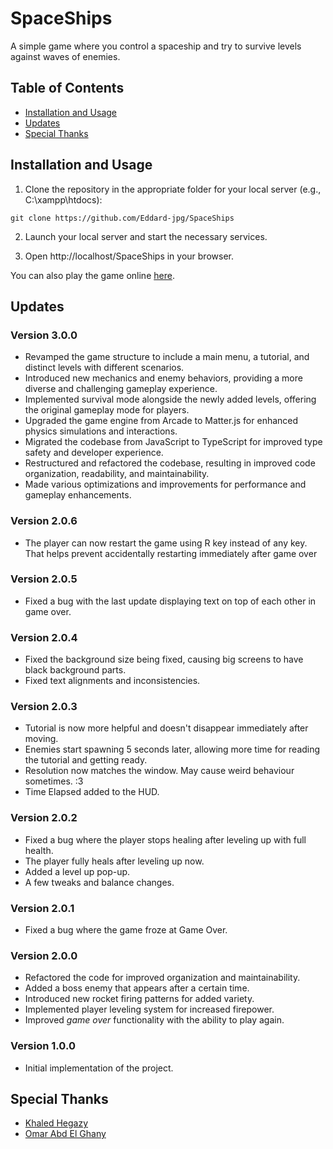 # SpaceShips

A simple game where you control a spaceship and try to survive levels against waves of enemies.

## Table of Contents

- [Installation and Usage](#installation-and-usage)
- [Updates](#updates)
- [Special Thanks](#special-thanks)

## Installation and Usage

1. Clone the repository in the appropriate folder for your local server (e.g., C:\xampp\htdocs):
```shell
git clone https://github.com/Eddard-jpg/SpaceShips
```
2. Launch your local server and start the necessary services.

3. Open http://localhost/SpaceShips in your browser.

You can also play the game online [here](https://eddard.itch.io/spaceships).

## Updates

### Version 3.0.0

- Revamped the game structure to include a main menu, a tutorial, and distinct levels with different scenarios.
- Introduced new mechanics and enemy behaviors, providing a more diverse and challenging gameplay experience.
- Implemented survival mode alongside the newly added levels, offering the original gameplay mode for players.
- Upgraded the game engine from Arcade to Matter.js for enhanced physics simulations and interactions.
- Migrated the codebase from JavaScript to TypeScript for improved type safety and developer experience.
- Restructured and refactored the codebase, resulting in improved code organization, readability, and maintainability.
- Made various optimizations and improvements for performance and gameplay enhancements.

### Version 2.0.6

- The player can now restart the game using R key instead of any key. That helps prevent accidentally restarting immediately after game over

### Version 2.0.5

- Fixed a bug with the last update displaying text on top of each other in game over.

### Version 2.0.4

- Fixed the background size being fixed, causing big screens to have black background parts.
- Fixed text alignments and inconsistencies.

### Version 2.0.3

- Tutorial is now more helpful and doesn't disappear immediately after moving.
- Enemies start spawning 5 seconds later, allowing more time for reading the tutorial and getting ready.
- Resolution now matches the window. May cause weird behaviour sometimes. :3
- Time Elapsed added to the HUD.

### Version 2.0.2

- Fixed a bug where the player stops healing after leveling up with full health.
- The player fully heals after leveling up now.
- Added a level up pop-up.
- A few tweaks and balance changes.

### Version 2.0.1

- Fixed a bug where the game froze at Game Over.

### Version 2.0.0

- Refactored the code for improved organization and maintainability.
- Added a boss enemy that appears after a certain time.
- Introduced new rocket firing patterns for added variety.
- Implemented player leveling system for increased firepower.
- Improved *game over* functionality with the ability to play again.

### Version 1.0.0

- Initial implementation of the project.

## Special Thanks

- [Khaled Hegazy](https://github.com/KhaledHegazy222)
- [Omar Abd El Ghany](https://github.com/Omar622)
